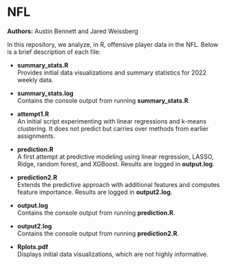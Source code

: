 # NFL

**Authors:** Austin Bennett and Jared Weissberg

In this repository, we analyze, in R, offensive player data in the NFL. Below is a brief description of each file:

- **summary_stats.R**  
  Provides initial data visualizations and summary statistics for 2022 weekly data.

- **summary_stats.log**  
  Contains the console output from running **summary_stats.R**.

- **attempt1.R**  
  An initial script experimenting with linear regressions and k-means clustering. It does not predict but carries over methods from earlier assignments.

- **prediction.R**  
  A first attempt at predictive modeling using linear regression, LASSO, Ridge, random forest, and XGBoost. Results are logged in **output.log**.

- **prediction2.R**  
  Extends the predictive approach with additional features and computes feature importance. Results are logged in **output2.log**.

- **output.log**  
  Contains the console output from running **prediction.R**.

- **output2.log**  
  Contains the console output from running **prediction2.R**.

- **Rplots.pdf**  
  Displays initial data visualizations, which are not highly informative.